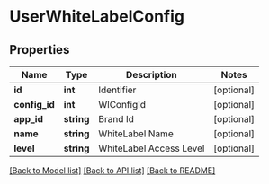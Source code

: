 # UserWhiteLabelConfig

## Properties
Name | Type | Description | Notes
------------ | ------------- | ------------- | -------------
**id** | **int** | Identifier | [optional] 
**config_id** | **int** | WlConfigId | [optional] 
**app_id** | **string** | Brand Id | [optional] 
**name** | **string** | WhiteLabel Name | [optional] 
**level** | **string** | WhiteLabel Access Level | [optional] 

[[Back to Model list]](../README.md#documentation-for-models) [[Back to API list]](../README.md#documentation-for-api-endpoints) [[Back to README]](../README.md)


